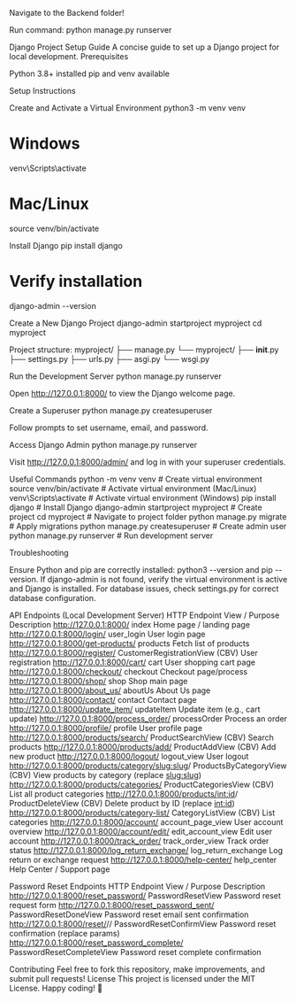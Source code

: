Navigate to the Backend folder!

Run command: python manage.py runserver

Django Project Setup Guide
A concise guide to set up a Django project for local development.
Prerequisites

Python 3.8+ installed
pip and venv available

Setup Instructions

Create and Activate a Virtual Environment
python3 -m venv venv
# Windows
venv\Scripts\activate
# Mac/Linux
source venv/bin/activate


Install Django
pip install django
# Verify installation
django-admin --version


Create a New Django Project
django-admin startproject myproject
cd myproject

Project structure:
myproject/
├── manage.py
└── myproject/
    ├── __init__.py
    ├── settings.py
    ├── urls.py
    ├── asgi.py
    └── wsgi.py


Run the Development Server
python manage.py runserver

Open http://127.0.0.1:8000/ to view the Django welcome page.

Create a Superuser
python manage.py createsuperuser

Follow prompts to set username, email, and password.

Access Django Admin
python manage.py runserver

Visit http://127.0.0.1:8000/admin/ and log in with your superuser credentials.


Useful Commands
python -m venv venv                # Create virtual environment
source venv/bin/activate           # Activate virtual environment (Mac/Linux)
venv\Scripts\activate              # Activate virtual environment (Windows)
pip install django                 # Install Django
django-admin startproject myproject # Create project
cd myproject                       # Navigate to project folder
python manage.py migrate           # Apply migrations
python manage.py createsuperuser   # Create admin user
python manage.py runserver         # Run development server

Troubleshooting

Ensure Python and pip are correctly installed: python3 --version and pip --version.
If django-admin is not found, verify the virtual environment is active and Django is installed.
For database issues, check settings.py for correct database configuration.

API Endpoints (Local Development Server)
HTTP Endpoint	View / Purpose	Description
http://127.0.0.1:8000/	index	Home page / landing page
http://127.0.0.1:8000/login/	user_login	User login page
http://127.0.0.1:8000/get-products/	products	Fetch list of products
http://127.0.0.1:8000/register/	CustomerRegistrationView (CBV)	User registration
http://127.0.0.1:8000/cart/	cart	User shopping cart page
http://127.0.0.1:8000/checkout/	checkout	Checkout page/process
http://127.0.0.1:8000/shop/	shop	Shop main page
http://127.0.0.1:8000/about_us/	aboutUs	About Us page
http://127.0.0.1:8000/contact/	contact	Contact page
http://127.0.0.1:8000/update_item/	updateItem	Update item (e.g., cart update)
http://127.0.0.1:8000/process_order/	processOrder	Process an order
http://127.0.0.1:8000/profile/	profile	User profile page
http://127.0.0.1:8000/products/search/	ProductSearchView (CBV)	Search products
http://127.0.0.1:8000/products/add/	ProductAddView (CBV)	Add new product
http://127.0.0.1:8000/logout/	logout_view	User logout
http://127.0.0.1:8000/products/category/<slug:slug>/	ProductsByCategoryView (CBV)	View products by category (replace <slug:slug>)
http://127.0.0.1:8000/products/categories/	ProductCategoriesView (CBV)	List all product categories
http://127.0.0.1:8000/products/<int:id>/	ProductDeleteView (CBV)	Delete product by ID (replace <int:id>)
http://127.0.0.1:8000/products/category-list/	CategoryListView (CBV)	List categories
http://127.0.0.1:8000/account/	account_page_view	User account overview
http://127.0.0.1:8000/account/edit/	edit_account_view	Edit user account
http://127.0.0.1:8000/track_order/	track_order_view	Track order status
http://127.0.0.1:8000/log_return_exchange/	log_return_exchange	Log return or exchange request
http://127.0.0.1:8000/help-center/	help_center	Help Center / Support page

Password Reset Endpoints
HTTP Endpoint	View / Purpose	Description
http://127.0.0.1:8000/reset_password/	PasswordResetView	Password reset request form
http://127.0.0.1:8000/reset_password_sent/	PasswordResetDoneView	Password reset email sent confirmation
http://127.0.0.1:8000/reset/<uidb64>/<token>/	PasswordResetConfirmView	Password reset confirmation (replace params)
http://127.0.0.1:8000/reset_password_complete/	PasswordResetCompleteView	Password reset complete confirmation


Contributing
Feel free to fork this repository, make improvements, and submit pull requests!
License
This project is licensed under the MIT License.
Happy coding! 🚀

